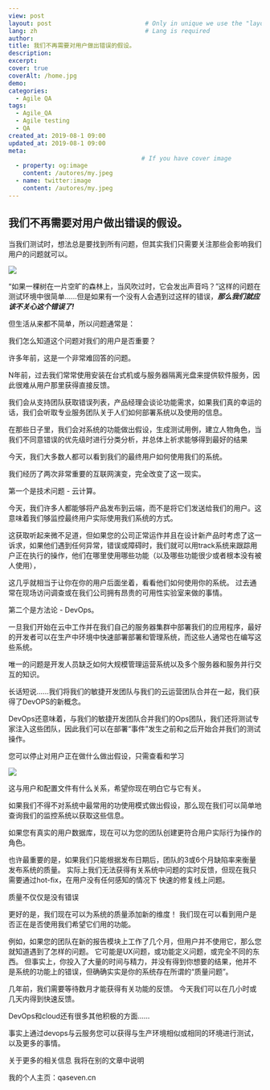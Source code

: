```yaml
---
view: post
layout: post                          # Only in unique we use the "layout: post"
lang: zh                              # Lang is required
author: 
title: 我们不再需要对用户做出错误的假设。
description: 
excerpt: 
cover: true
coverAlt: /home.jpg
demo: 
categories:
  - Agile QA
tags: 
  - Agile_QA
  - Agile testing
  - QA
created_at: 2019-08-1 09:00
updated_at: 2019-08-1 09:00
meta:
                                     # If you have cover image
  - property: og:image
    content: /autores/my.jpeg
  - name: twitter:image
    content: /autores/my.jpeg
---
```


## 我们不再需要对用户做出错误的假设。

当我们测试时，想法总是要找到所有问题，但其实我们只需要关注那些会影响我们用户的问题就可以。

![](https://upload-images.jianshu.io/upload_images/3732075-863c955bb81ed71f.jpg?imageMogr2/auto-orient/strip%7CimageView2/2/w/300/format/webp)

“如果一棵树在一片空旷的森林上，当风吹过时，它会发出声音吗？”这样的问题在测试环境中很简单......但是如果有一个没有人会遇到过这样的错误，***那么我们就应该不关心这个错误了!***

但生活从来都不简单，所以问题通常是：

我们怎么知道这个问题对我们的用户是否重要？

许多年前，这是一个非常难回答的问题。

N年前，过去我们常常使用安装在台式机或与服务器隔离光盘来提供软件服务，因此很难从用户那里获得直接反馈。

我们会从支持团队获取错误列表，产品经理会谈论功能需求，如果我们真的幸运的话，我们会听取专业服务团队关于人们如何部署系统以及使用的信息。

在那些日子里，我们会对系统的功能做出假设，生成测试用例，建立人物角色，当我们不同意错误的优先级时进行分类分析，并总体上祈求能够得到最好的结果

今天，我们大多数人都可以看到我们的最终用户如何使用我们的系统。

我们经历了两次非常重要的互联网演变，完全改变了这一现实。

第一个是技术问题 - 云计算。

今天，我们许多人都能够将产品发布到云端，而不是将它们发送给我们的用户。这意味着我们够监控最终用户实际使用我们系统的方式。

这获取听起来微不足道，但如果您的公司正常运作并且在设计新产品时考虑了这一诉求，如果他们遇到任何异常，错误或障碍时，我们就可以用track系统来跟踪用户正在执行的操作，他们在哪里使用哪些功能（以及哪些功能很少或者根本没有被人使用），

这几乎就相当于让你在你的用户后面坐着，看看他们如何使用你的系统。 过去通常在现场访问调查或在我们公司拥有昂贵的可用性实验室来做的事情。

第二个是方法论 - DevOps。

一旦我们开始在云中工作并在我们自己的服务器集群中部署我们的应用程序，最好的开发者可以在生产中环境中快速部署部署和管理系统，而这些人通常也在编写这些系统。

唯一的问题是开发人员缺乏如何大规模管理运营系统以及多个服务器和服务并行交互的知识。

长话短说......我们将我们的敏捷开发团队与我们的云运营团队合并在一起，我们获得了DevOPS的新概念。

DevOps还意味着，与我们的敏捷开发团队合并我们的Ops团队，我们还将测试专家注入这些团队，因此我们可以在部署“事件”发生之前和之后开始合并我们的测试操作。

您可以停止对用户正在做什么做出假设，只需查看和学习

![](https://upload-images.jianshu.io/upload_images/3732075-118016b6aed64e77.jpg?imageMogr2/auto-orient/strip%7CimageView2/2/w/300/format/webp)

这与用户和配置文件有什么关系，希望你现在明白它与它有关。

如果我们不得不对系统中最常用的功使用模式做出假设，那么现在我们可以简单地查询我们的监控系统以获取这些信息。

如果您有真实的用户数据库，现在可以为您的团队创建更符合用户实际行为操作的角色。

也许最重要的是，如果我们只能根据发布日期后，团队的3或6个月缺陷率来衡量发布系统的质量。 实际上我们无法获得有关系统中问题的实时反馈，但现在我只需要通过hot-fix，在用户没有任何感知的情况下 快速的修复线上问题。

质量不仅仅是没有错误


更好的是，我们现在可以为系统的质量添加新的维度！ 我们现在可以看到用户是否正在是否使用我们希望它们用的功能。

例如，如果您的团队在新的报告模块上工作了几个月，但用户并不使用它，那么您就知道遇到了怎样的问题。 它可能是UX问题，或功能定义问题，或完全不同的东西。 但事实上，你投入了大量的时间与精力，并没有得到你想要的结果，他并不是系统的功能上的错误，但确确实实是你的系统存在所谓的“质量问题”。

几年前，我们需要等待数月才能获得有关功能的反馈。 今天我们可以在几小时或几天内得到快速反馈。

DevOps和cloud还有很多其他积极的方面......

事实上通过devops与云服务您可以获得与生产环境相似或相同的环境进行测试，以及更多的事情。

关于更多的相关信息 我将在别的文章中说明



我的个人主页：qaseven.cn